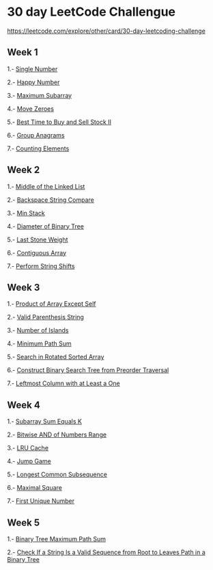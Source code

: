 # 30 day LeetCode Challengue

https://leetcode.com/explore/other/card/30-day-leetcoding-challenge


## Week 1
1.- [Single Number](https://leetcode.com/explore/featured/card/30-day-leetcoding-challenge/528/week-1/3283/)

2.- [Happy Number](https://leetcode.com/explore/challenge/card/30-day-leetcoding-challenge/528/week-1/3284/)

3.- [Maximum Subarray](https://leetcode.com/explore/featured/card/30-day-leetcoding-challenge/528/week-1/3285/)

4.- [Move Zeroes](https://leetcode.com/explore/featured/card/30-day-leetcoding-challenge/528/week-1/3286/)

5.- [Best Time to Buy and Sell Stock II](https://leetcode.com/explore/featured/card/30-day-leetcoding-challenge/528/week-1/3287/)

6.- [Group Anagrams](https://leetcode.com/explore/featured/card/30-day-leetcoding-challenge/528/week-1/3288/)

7.- [Counting Elements](https://leetcode.com/explore/featured/card/30-day-leetcoding-challenge/528/week-1/3289/)

## Week 2

1.- [Middle of the Linked List](https://leetcode.com/explore/featured/card/30-day-leetcoding-challenge/529/week-2/3290/)

2.- [Backspace String Compare](https://leetcode.com/explore/featured/card/30-day-leetcoding-challenge/529/week-2/3291/)

3.- [Min Stack](https://leetcode.com/explore/featured/card/30-day-leetcoding-challenge/529/week-2/3292/)

4.- [Diameter of Binary Tree](https://leetcode.com/explore/featured/card/30-day-leetcoding-challenge/529/week-2/3293/)

5.- [Last Stone Weight](https://leetcode.com/explore/featured/card/30-day-leetcoding-challenge/529/week-2/3294/)

6.- [Contiguous Array](https://leetcode.com/explore/featured/card/30-day-leetcoding-challenge/529/week-2/3295/)

7.- [Perform String Shifts](https://leetcode.com/explore/featured/card/30-day-leetcoding-challenge/529/week-2/3296/)

## Week 3

1.- [Product of Array Except Self](https://leetcode.com/explore/challenge/card/30-day-leetcoding-challenge/530/week-3/3300/)

2.- [Valid Parenthesis String](https://leetcode.com/explore/challenge/card/30-day-leetcoding-challenge/530/week-3/3301/)

3.- [Number of Islands](https://leetcode.com/explore/challenge/card/30-day-leetcoding-challenge/530/week-3/3302/)

4.- [Minimum Path Sum](https://leetcode.com/explore/challenge/card/30-day-leetcoding-challenge/530/week-3/3303/)

5.- [Search in Rotated Sorted Array](https://leetcode.com/explore/challenge/card/30-day-leetcoding-challenge/530/week-3/3304/)

6.- [Construct Binary Search Tree from Preorder Traversal](https://leetcode.com/explore/challenge/card/30-day-leetcoding-challenge/530/week-3/3305/)

7.- [Leftmost Column with at Least a One](https://leetcode.com/explore/challenge/card/30-day-leetcoding-challenge/530/week-3/3306/)

## Week 4

1.- [Subarray Sum Equals K](https://leetcode.com/explore/challenge/card/30-day-leetcoding-challenge/531/week-4/3307/)

2.- [Bitwise AND of Numbers Range](https://leetcode.com/explore/challenge/card/30-day-leetcoding-challenge/531/week-4/3308/)

3.- [LRU Cache](https://leetcode.com/explore/challenge/card/30-day-leetcoding-challenge/531/week-4/3309/)

4.- [Jump Game](https://leetcode.com/explore/challenge/card/30-day-leetcoding-challenge/531/week-4/3310/)

5.- [Longest Common Subsequence](https://leetcode.com/explore/challenge/card/30-day-leetcoding-challenge/531/week-4/3311/)

6.- [Maximal Square](https://leetcode.com/explore/challenge/card/30-day-leetcoding-challenge/531/week-4/3312/)

7.- [First Unique Number](https://leetcode.com/explore/challenge/card/30-day-leetcoding-challenge/531/week-4/3313/)

## Week 5

1.- [Binary Tree Maximum Path Sum](https://leetcode.com/explore/challenge/card/30-day-leetcoding-challenge/532/week-5/3314/)

2.- [Check If a String Is a Valid Sequence from Root to Leaves Path in a Binary Tree](https://leetcode.com/explore/challenge/card/30-day-leetcoding-challenge/532/week-5/3315/)